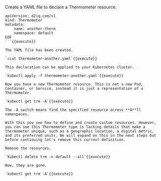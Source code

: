 Create a YAML file to declare a Thermometer resource.

```cat <<EOF > thermometer-another.yaml
apiVersion: d2iq.com/v1
kind: Thermometer
metadata:
    name: another-therm
    namespace: default
EOF
```{{execute}}

The YAML file has been created.

`ccat thermometer-another.yaml`{{execute}}

This declaration can be applied to your Kubernetes cluster.

`kubectl apply -f thermometer-another.yaml`{{execute}}

Now you have a new Thermometer resource. This is not a new Pod, Container, or Service, instead it is just a representation of a Thermometer.

`kubectl get trm -A`{{execute}}

The -A switch means find the specified resource across **A**ll namespaces.

With this you see how to define and create custom resources. However, you can see this Thermometer type is lacking details that make a thermometer unique, such as a geographic location, a digital metric, and its preferred units. We will expand on this in the next steps but before continuing let's remove this current definition.

Remove the resources.

`kubectl delete trm -n default --all`{{execute}}

Now, they are gone.

`kubectl get trm -A`{{execute}}
